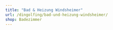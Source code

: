 ```yaml
---
title: "Bad & Heizung Windsheimer"
url: /dingolfing/bad-und-heizung-windsheimer/
shop: Badezimmer
---
```

